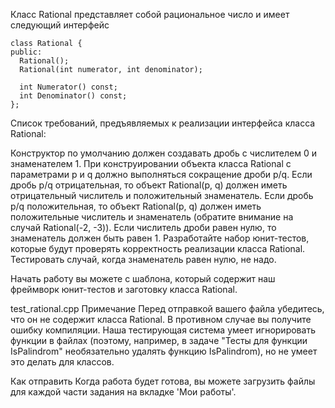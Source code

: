 Класс Rational представляет собой рациональное число и имеет следующий интерфейс

	class Rational {
	public:
	  Rational();
	  Rational(int numerator, int denominator);

	  int Numerator() const;
	  int Denominator() const;
	};

Список требований, предъявляемых к реализации интерфейса класса Rational:

Конструктор по умолчанию должен создавать дробь с числителем 0 и знаменателем 1.
При конструировании объекта класса Rational с параметрами p и q должно выполняться сокращение дроби p/q.
Если дробь p/q отрицательная, то объект Rational(p, q) должен иметь отрицательный числитель и положительный знаменатель.
Если дробь p/q положительная, то объект Rational(p, q) должен иметь положительные числитель и знаменатель (обратите внимание на случай Rational(-2, -3)).
Если числитель дроби равен нулю, то знаменатель должен быть равен 1.
Разработайте набор юнит-тестов, которые будут проверять корректность реализации класса Rational. Тестировать случай, когда знаменатель равен нулю, не надо.

Начать работу вы можете с шаблона, который содержит наш фреймворк юнит-тестов и заготовку класса Rational.

test_rational.cpp
Примечание
Перед отправкой вашего файла убедитесь, что он не содержит класса Rational. В противном случае вы получите ошибку компиляции. Наша тестирующая система умеет игнорировать функции в файлах (поэтому, например, в задаче "Тесты для функции IsPalindrom" необязательно удалять функцию IsPalindrom), но не умеет это делать для классов.

Как отправить
Когда работа будет готова, вы можете загрузить файлы для каждой части задания на вкладке 'Мои работы'.